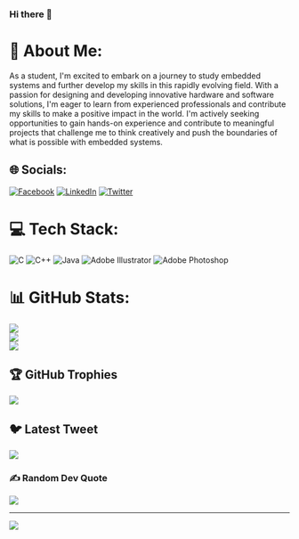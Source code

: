 ### Hi there 👋

# 💫 About Me:
As a student, I'm excited to embark on a journey to study embedded systems and further develop my skills in this rapidly evolving field. With a passion for designing and developing innovative hardware and software solutions, I'm eager to learn from experienced professionals and contribute my skills to make a positive impact in the world. I'm actively seeking opportunities to gain hands-on experience and contribute to meaningful projects that challenge me to think creatively and push the boundaries of what is possible with embedded systems.


## 🌐 Socials:
[![Facebook](https://img.shields.io/badge/Facebook-%231877F2.svg?logo=Facebook&logoColor=white)](https://facebook.com/MazenMosbahh) [![LinkedIn](https://img.shields.io/badge/LinkedIn-%230077B5.svg?logo=linkedin&logoColor=white)](https://linkedin.com/in/mazenmosbaah) [![Twitter](https://img.shields.io/badge/Twitter-%231DA1F2.svg?logo=Twitter&logoColor=white)](https://twitter.com/MazenMosbahh) 

# 💻 Tech Stack:
![C](https://img.shields.io/badge/c-%2300599C.svg?style=for-the-badge&logo=c&logoColor=white) ![C++](https://img.shields.io/badge/c++-%2300599C.svg?style=for-the-badge&logo=c%2B%2B&logoColor=white) ![Java](https://img.shields.io/badge/java-%23ED8B00.svg?style=for-the-badge&logo=java&logoColor=white) ![Adobe Illustrator](https://img.shields.io/badge/adobeillustrator-%23FF9A00.svg?style=for-the-badge&logo=adobeillustrator&logoColor=white) ![Adobe Photoshop](https://img.shields.io/badge/adobephotoshop-%2331A8FF.svg?style=for-the-badge&logo=adobephotoshop&logoColor=white)
# 📊 GitHub Stats:
![](https://github-readme-stats.vercel.app/api?username=MazenMosbah1&theme=dark&hide_border=false&include_all_commits=false&count_private=false)<br/>
![](https://github-readme-streak-stats.herokuapp.com/?user=MazenMosbah1&theme=dark&hide_border=false)<br/>
![](https://github-readme-stats.vercel.app/api/top-langs/?username=MazenMosbah1&theme=dark&hide_border=false&include_all_commits=false&count_private=false&layout=compact)

## 🏆 GitHub Trophies
![](https://github-profile-trophy.vercel.app/?username=MazenMosbah1&theme=radical&no-frame=false&no-bg=false&margin-w=4)

## 🐦 Latest Tweet
[![](https://gtce.itsvg.in/api?username=MazenMosbahh)](https://github.com/VishwaGauravIn/github-twitter-card-embed)

### ✍️ Random Dev Quote
![](https://quotes-github-readme.vercel.app/api?type=horizontal&theme=radical)

---
[![](https://visitcount.itsvg.in/api?id=MazenMosbah1&icon=0&color=0)](https://visitcount.itsvg.in)

<!-- Proudly created with GPRM ( https://gprm.itsvg.in ) -->
